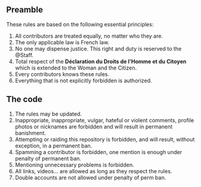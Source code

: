 ## Preamble

These rules are based on the following essential principles:
1. All contributors are treated equally, no matter who they are.
2. The only applicable law is French law.
3. No one may dispense justice. This right and duty is reserved to the @Staff.
4. Total respect of the __Déclaration du Droits de l'Homme et du Citoyen__ which is extended to the Woman and the Citizen. 
5. Every contributors knows these rules.
6. Everything that is not explicitly forbidden is authorized.

## The code

1. The rules may be updated.
2. Inappropriate, inappropriate, vulgar, hateful or violent comments, profile photos or nicknames are forbidden and will result in permanent banishment.
3. Attempting or raiding this repository is forbidden, and will result, without exception, in a permanent ban.
4. Spamming a contributor is forbidden, one mention is enough under penalty of permanent ban.
5. Mentioning unnecessary problems is forbidden.
6. All links, videos... are allowed as long as they respect the rules.
7. Double accounts are not allowed under penalty of perm ban.